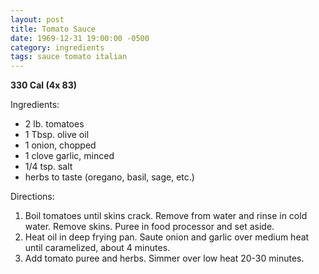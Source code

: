```yaml
---
layout: post
title: Tomato Sauce
date: 1969-12-31 19:00:00 -0500
category: ingredients
tags: sauce tomato italian
---
```

<b>330 Cal (4x 83)</b>
<p>Ingredients:</p><ul>
<li>2 lb.	tomatoes</li>
<li>1 Tbsp.	olive oil</li>
<li>1	onion, chopped</li>
<li>1 clove	garlic, minced</li>
<li>1/4 tsp.	salt</li>
<li>	herbs to taste (oregano, basil, sage, etc.)</li>
</ul>
<p>Directions:</p>
<ol>
<li>Boil tomatoes until skins crack.  Remove from water and rinse in cold water.  Remove skins.  Puree in food processor and set aside.</li>
<li>Heat oil in deep frying pan.  Saute onion and garlic over medium heat until caramelized, about 4 minutes.</li>
<li>Add tomato puree and herbs.  Simmer over low heat 20-30 minutes.</li>
</ol>

